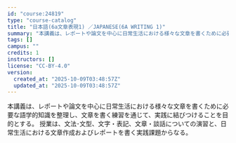 ```yaml
---
id: "course:24819"
type: "course-catalog"
title: "日本語(6a文章表現1) ／JAPANESE(6A WRITING 1)"
summary: "本講義は、レポートや論文を中心に日常生活における様々な文章を書くために必要な語学的知識を整理し、文章を書く練習を通じて、実践に結びつけることを目的とする。 授業は、文法･文型、文字・表記、文章・談話についての演習と、日常生活における文章作成…"
tags: []
campus: ""
credits: 1
instructors: []
license: "CC-BY-4.0"
version:
  created_at: "2025-10-09T03:48:57Z"
  updated_at: "2025-10-09T03:48:57Z"
---
```

本講義は、レポートや論文を中心に日常生活における様々な文章を書くために必要な語学的知識を整理し、文章を書く練習を通じて、実践に結びつけることを目的とする。 授業は、文法･文型、文字・表記、文章・談話についての演習と、日常生活における文章作成およびレポートを書く実践課題からなる。
